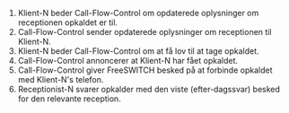 1. Klient-N beder Call-Flow-Control om opdaterede oplysninger om receptionen opkaldet er til.
1. Call-Flow-Control sender opdaterede oplysninger om receptionen til Klient-N.
1. Klient-N beder Call-Flow-Control om at få lov til at tage opkaldet.
1. Call-Flow-Control annoncerer at Klient-N har fået opkaldet.
1. Call-Flow-Control giver FreeSWITCH besked på at forbinde opkaldet med Klient-N's telefon.
1. Receptionist-N svarer opkalder med den viste (efter-dagssvar) besked for den relevante reception.

